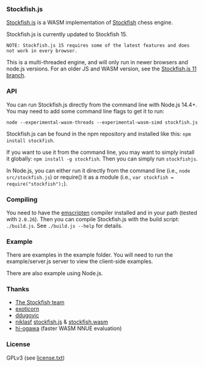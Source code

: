### Stockfish.js

<a href="https://github.com/nmrugg/stockfish.js">Stockfish.js</a> is a WASM implementation of <a href="https://github.com/official-stockfish/Stockfish">Stockfish</a> chess engine.

Stockfish.js is currently updated to Stockfish 15.

```
NOTE: Stockfish.js 15 requires some of the latest features and does not work in every browser.
```

This is a multi-threaded engine, and will only run in newer browsers and node.js versions. For an older JS and WASM version, see the <a href=../../tree/Stockfish11>Stockfish.js 11 branch</a>.

### API

You can run Stockfish.js directly from the command line with Node.js 14.4+. You may need to add some command line flags to get it to run:

```shell
node --experimental-wasm-threads --experimental-wasm-simd stockfish.js
```
Stockfish.js can be found in the npm repository and installed like this: `npm install stockfish`.

If you want to use it from the command line, you may want to simply install it globally: `npm install -g stockfish`. Then you can simply run `stockfishjs`.

In Node.js, you can either run it directly from the command line (i.e., `node src/stockfish.js`) or require() it as a module (i.e., `var stockfish = require("stockfish");`).

### Compiling

You need to have the <a href="http://kripken.github.io/emscripten-site/docs/getting_started/downloads.html">emscripten</a> compiler installed and in your path (tested with `2.0.26`). Then you can compile Stockfish.js with the build script: `./build.js`. See `./build.js --help` for details.

### Example

There are examples in the example folder. You will need to run the example/server.js server to view the client-side examples.

There are also example using Node.js.

### Thanks

- <a href="https://github.com/mcostalba/Stockfish">The Stockfish team</a>
- <a href="https://github.com/exoticorn/stockfish-js">exoticorn</a>
- <a href="https://github.com/ddugovic/Stockfish">ddugovic</a>
- <a href="https://github.com/niklasf/">niklasf</a> <a href="https://github.com/niklasf/stockfish.js">stockfish.js</a> & <a href="https://github.com/niklasf/stockfish.wasm">stockfish.wasm</a>
- <a href="https://github.com/hi-ogawa/Stockfish">hi-ogawa</a> (faster WASM NNUE evaluation)

### License

GPLv3 (see <a href="https://raw.githubusercontent.com/nmrugg/stockfish.js/master/license.txt">license.txt</a>)

